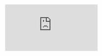 [![Title](https://raw.githubusercontent.com/tgp97-ha/testproject/develop/docs/index.html)](https://raw.githubusercontent.com/tgp97-ha/testproject/develop/docs/index.html)